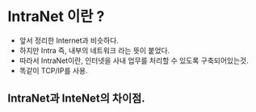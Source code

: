 # IntraNet 이란 ?
* 앞서 정리한 Internet과 비슷하다.
* 하지만 Intra 즉, 내부의 네트워크 라는 뜻이 붙었다.
* 따라서 IntraNet이란, 인터넷을 사내 업무를 처리할 수 있도록 구축되어있는것.
* 똑같이 TCP/IP를 사용.
## IntraNet과 InteNet의 차이점.
